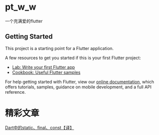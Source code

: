 # pt_w_w

一个充满爱的flutter

## Getting Started

This project is a starting point for a Flutter application.

A few resources to get you started if this is your first Flutter project:

- [Lab: Write your first Flutter app](https://flutter.dev/docs/get-started/codelab)
- [Cookbook: Useful Flutter samples](https://flutter.dev/docs/cookbook)

For help getting started with Flutter, view our
[online documentation](https://flutter.dev/docs), which offers tutorials,
samples, guidance on mobile development, and a full API reference.

# 精彩文章

[Dart中的static、final、const【译】](https://www.jianshu.com/p/94d3fde57dfd)